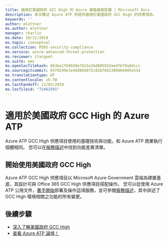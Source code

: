 ```yaml
---
title: 適用於美國政府 GCC High 的 Azure 進階威脅防護 | Microsoft Docs
description: 本文概述 Azure ATP 所提供適用於美國政府 GCC High 的供應項目。
keywords: ''
author: mlottner
ms.author: mlottner
manager: rkarlin
ms.date: 10/31/2019
ms.topic: conceptual
ms.collection: M365-security-compliance
ms.service: azure-advanced-threat-protection
ms.reviewer: itargoet
ms.suite: ems
ms.openlocfilehash: 663be1fb9b58e7631e16d08592daedfbf9a8dccc
ms.sourcegitcommit: 65f9249e3e49d80d872c82bf663389d04945e534
ms.translationtype: HT
ms.contentlocale: zh-TW
ms.lasthandoff: 11/03/2019
ms.locfileid: "73462591"
---
```

# <a name="azure-atp-for-us-government-gcc-high"></a>適用於美國政府 GCC High 的 Azure ATP

Azure ATP GCC High 供應項目使用的基礎技術與功能，和 Azure ATP 商業執行個體相同。 您可以在[服務描述](https://docs.microsoft.com/enterprise-mobility-security/solution/ems-azure-atp-govt-service-description)中找到功能差異清單。

## <a name="get-started-with-us-government-gcc-high"></a>開始使用美國政府 GCC High
 
Azure ATP GCC High 供應項目以 Microsoft Azure Government 雲端為建置基底，其設計可與 Office 365 GCC High 供應項目搭配操作。 您可以從使用 Azure ATP 公用文件，[著手開始](install-atp-step1.md)部署及操作這項服務，並可參閱[服務描述](https://docs.microsoft.com/enterprise-mobility-security/solution/ems-azure-atp-govt-service-description)，其中詳述了 GCC High 環境相關之功能的所有變更。  


## <a name="next-steps"></a>後續步驟
- [深入了解美國政府 GCC High](https://docs.microsoft.com/enterprise-mobility-security/solution/ems-security-govt-description)
- [查看 Azure ATP 論壇！](https://aka.ms/azureatpcommunity)

